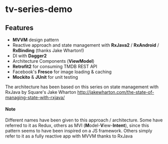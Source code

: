 # tv-series-demo

## Features

- **MVVM** design pattern
- Reactive approach and state management with **RxJava2** / **RxAndroid** / **RxBinding** (thanks Jake Wharton!)
- DI with **Dagger2**
- Architecture Components (**ViewModel**)
- **Retrofit2** for consuming TMDB REST API
- Facebook's **Fresco** for image loading & caching
- **Mockito** & **JUnit** for unit testing

The architecture has been based on this series on state management with RxJava by Square's Jake Wharton http://jakewharton.com/the-state-of-managing-state-with-rxjava/

#### Note
Different names have been given to this approach / architecture. Some have referred to it as Redux, others as MVI (**M**odel-**V**iew-**Intent**), since this pattern seems to have been inspired on a JS framework. Others simply refer to it as a fully reactive app with MVVM thanks to RxJava
